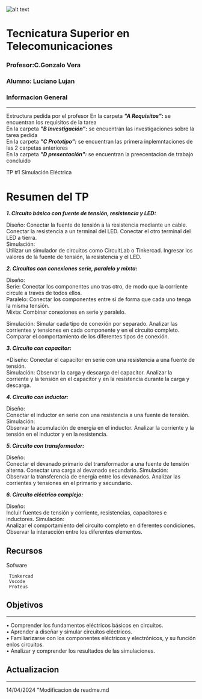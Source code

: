 ![alt text](/MonorepositorioLujanLucianoEM/Recursos/visulaes/caratula.png)
# Tecnicatura Superior en Telecomunicaciones
### Profesor:C.Gonzalo Vera   
### Alumno: Luciano Lujan

### Informacion General
***
Extructura pedida por el profesor
En la carpeta ***"A Requisitos":*** se encuentran los requisitos de la tarea   
En la carpeta ***"B Investigación":*** se encuentran las investigaciones sobre la tarea pedida  
En la carpeta ***"C Prototipo":*** se encuentran las primera inplemntaciones de las 2 carpetas anteriores   
En la carpeta ***"D presentación":*** se encuentran la preecentacion de trabajo concluido  

TP #1 Simulación Eléctrica 
 
# Resumen del TP

***1. Circuito básico con fuente de tensión, resistencia y LED:***

Diseño:
Conectar la fuente de tensión a la resistencia mediante un cable.
Conectar la resistencia a un terminal del LED.
Conectar el otro terminal del LED a tierra.  
Simulación:  
Utilizar un simulador de circuitos como CircuitLab o Tinkercad.
Ingresar los valores de la fuente de tensión, la resistencia y el LED.  

***2. Circuitos con conexiones serie, paralelo y mixta:***
 
Diseño:  
Serie: Conectar los componentes uno tras otro, de modo que la corriente circule a través de todos ellos.  
Paralelo: Conectar los componentes entre sí de forma que cada uno tenga la misma tensión.  
Mixta: Combinar conexiones en serie y paralelo.    

Simulación:
Simular cada tipo de conexión por separado.
Analizar las corrientes y tensiones en cada componente y en el circuito completo.
Comparar el comportamiento de los diferentes tipos de conexión.

***3. Circuito con capacitor:***     

*Diseño:
Conectar el capacitor en serie con una resistencia a una fuente de tensión.    
Simulación:
Observar la carga y descarga del capacitor.
Analizar la corriente y la tensión en el capacitor y en la resistencia durante la carga y descarga.

***4. Circuito con inductor:***    

Diseño:  
Conectar el inductor en serie con una resistencia a una fuente de tensión.  
Simulación:  
Observar la acumulación de energía en el inductor.
Analizar la corriente y la tensión en el inductor y en la resistencia.
 
***5. Circuito con transformador:***  

Diseño:  
Conectar el devanado primario del transformador a una fuente de tensión alterna.
Conectar una carga al devanado secundario.
Simulación:  
Observar la transferencia de energía entre los devanados.
Analizar las corrientes y tensiones en el primario y secundario.

***6. Circuito eléctrico complejo:***  

Diseño:  
Incluir fuentes de tensión y corriente, resistencias, capacitores e inductores.
Simulación:  
Analizar el comportamiento del circuito completo en diferentes condiciones.
Observar la interacción entre los diferentes elementos.

## Recursos
Sofware 
```
 Tinkercad
 Vscode
 Proteus
```
## Objetivos
***
• Comprender los fundamentos eléctricos básicos en circuitos.  
• Aprender a diseñar y simular circuitos eléctricos.  
• Familiarizarse con los componentes eléctricos y electrónicos, y su función enlos circuitos.  
• Analizar y comprender los resultados de las simulaciones. 

## Actualizacion
*** 
14/04/2024 "Modificacion de readme.md
